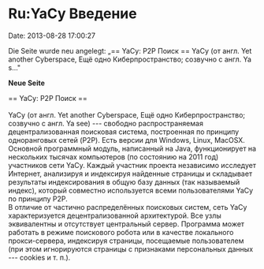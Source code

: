 Ru:YaCy Введение
================

Date: 2013-08-28 17:00:27

Die Seite wurde neu angelegt: „== YaCy: P2P Поиск == YaCy (от англ. Yet
another Cyberspace, Ещё одно Киберпространство; созвучно с англ. Ya
s..."

**Neue Seite**

<div>

== YaCy: P2P Поиск ==\
\
YaCy (от англ. Yet another Cyberspace, Ещё одно Киберпространство;
созвучно с англ. Ya see) --- свободно распространяемая
децентрализованная поисковая система, построенная по принципу
одноранговых сетей (P2P). Есть версии для Windows, Linux, MacOSX.
Основной программный модуль, написанный на Java, функционирует на
нескольких тысячах компьютеров (по состоянию на 2011 год) участников
сети YaCy. Каждый участник проекта независимо исследует Интернет,
анализируя и индексируя найденные страницы и складывает результаты
индексирования в общую базу данных (так называемый индекс), который
совместно используется всеми пользователями YaCy по принципу P2P.\
В отличие от частично распределённых поисковых систем, сеть YaCy
характеризуется децентрализованной архитектурой. Все узлы эквивалентны и
отсутствует центральный сервер. Программа может работать в режиме
поискового робота или в качестве локального прокси-сервера, индексируя
страницы, посещаемые пользователем (при этом игнорируются страницы с
признаками персональных данных --- cookies и т. п.).

</div>
